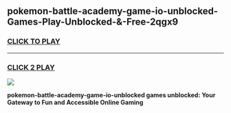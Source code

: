 
## pokemon-battle-academy-game-io-unblocked-Games-Play-Unblocked-&-Free-2qgx9
<h3>
<a href="https://premium76.site?title=pokemon-battle-academy-game-io-unblocked&ref=24A">CLICK TO PLAY</a></h3>
<hr>

<h3>
<a href="https://premium76.site?title=pokemon-battle-academy-game-io-unblocked&ref=24A">CLICK 2 PLAY</a>
  
</h3>

<a href="https://premium76.site?title=pokemon-battle-academy-game-io-unblocked&ref=24A"><img src="https://clearcache.store/games.png"></a>


**pokemon-battle-academy-game-io-unblocked games unblocked: Your Gateway to Fun and Accessible Online Gaming**
